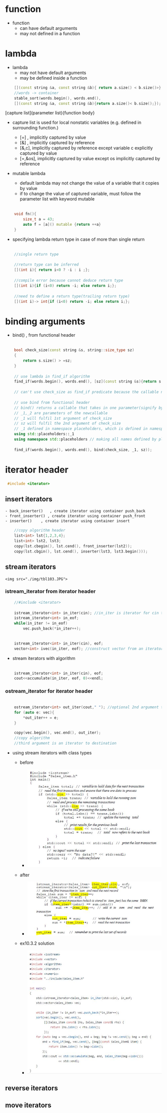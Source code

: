 # function

- function
    - can have default arguments
    - may not defined in a function

# lambda

- lambda
    - may not have default arguments
    - may be defined inside a function


```c++
    [](const string &a, const string &b){ return a.size() < b.size()>}
    //words -> container
    stable_sort(words.begin(), words.end(),
    [](const string &a, const string &b){return a.size()< b.size();});

```
[capture list](parameter list){function body}
- capture list is used for local nonstatic variables (e.g. defined in surrounding function.)
    - [=] , implicitly captured by value
    - [&] , implicitly captured by reference
    - [&,c], implicitly captured by reference except variable c explicitly captured by value
    - [=,&os], implicitly captured by value except os implicitly captured by reference

- mutable lambda
    - default lambda may not change the value of a variable that it copies by value
    - if to change the value of captured variable, must follow the parameter list with keyword mutable

```c++

    void fn(){
        size_t a = 43;
        auto f = [a]() mutable {return ++a}
    }
```

- specifying lambda return type in case of more than single return

```c++

    //single return type

    //return type can be inferred
    [](int i){ return i<0 ? -i : i ;};

    //compile error because cannot deduce return type
    [](int i){if (i<0) return -i; else return i;};

    //need to define a return type(trailing return type)
    [](int i)-> int{if (i<0) return -i; else return i;};
```

# binding arguments

- bind() , from functional header

```c++

    bool check_size(const string &s, string::size_type sz)
    {
        return s.size() > =sz;
    }

    // use lambda in find_if algorithm
    find_if(words.begin(), words.end(), [sz](const string &s){return s.size()>=sz};);

    // can't use check_size as find_if predicate because the callable needs to be unary predicate(check_size takes in two arguments)

    // use bind from functional header
    // bind() returns a callable that takes in one parameter(signify by _1)
    // _1,_2 are parameters of the newcallable
    // _1 will fulfil 1st argument of check_size
    // sz will fulfil the 2nd argument of check_size
    // _1 defined in namespace placeholders, which is defined in namespace std
    using std::placeholders::_1
    using namespace std::placeholders // making all names defined by placeholders usable
    
    find_if(words.begin(), words.end(), bind(check_size, _1, sz));
```

# iterator header

```c++
 #include <iterator>
```
## insert iterators
    - back_inserter()   , create iterator using container push_back
    - front_inserter() , create iterator using container push_front
    - inserter()    , create iterator using container insert

```c++
    //copy algorithm header
    list<int> lst{1,2,3,4};
    list<int> lst2, lst3;
    copy(lst.cbegin(), lst.cend(), front_inserter(lst2));
    copy(lst.cbgin(), lst.cend(), inserter(lst3, lst3.begin()));
```

## stream iterators

    <img src="./img/tbl103.JPG">
### istream_iterator from iterator header
```c++
    //#include <iterator>

    istream_iterator<int> in_iter(cin); //in_iter is iterator for cin that reads int type
    istream_iterator<int> in_eof;
    while(in_iter != in_eof)
        vec.push_back(*in_iter++);
```
```c++

    istream_iterator<int> in_iter(cin), eof; 
    vector<int> ivec(in_iter, eof); //construct vector from an iterator range
```
- stream iterators with algorithm
```c++

    istream_iterator<int> in_iter(cin), eof;
    cout<<accumulate(in_iter, eof, 0)<<endl;
```
### ostream_iterator for iterator header

```c++

    ostream_iterator<int> out_iter(cout," "); //optional 2nd argument to print a char string following each element
    for (auto e: vec){
        *out_iter++ = e;
    }
```
```c++
    copy(vec.begin(), vec.end(), out_iter); 
    //copy algorithm
    //third argument is an iterator to destination 
```
- using stream iterators with class types
    - before
        - <img src="./img/1dot6.JPG">
    - after
        - <img src="./img/10dot4dot2.JPG">

    - ex10.3.2 solution
        - <img src = "./img/ex10.3.2.JPG">


## reverse iterators
## move iterators

